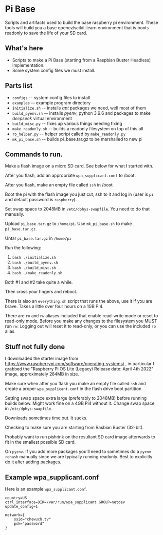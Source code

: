 # Pi Base

Scripts and artifacts used to build the base raspberry pi environment.
These tools will build you a base opencv/scikit-learn environment that is boots readonly to save the life of your SD card.

## What's here

* Scripts to make a Pi Base (starting from a Raspbian Buster Headless) implementation.
* Some system config files we must install.

## Parts list

* `configs` -- system config files to install
* `examples` -- example program directory
* `initialize.sh` -- installs *apt* packages we need, well most of them
* `build_pyenv.sh` -- installs *pyenv*, python 3.9.6 and packages to make *deepseek* virtual environment
* `build_misc.py` -- fixes up various things needing fixing
* `make_readonly.sh` -- builds a readonly filesystem on top of this all
* `ro_helper.py` -- helper script called by `make_readonly.py`
* `mk_pi_base.sh` -- builds pi_base.tar.gz to be marshalled to new pi

## Commands to run.

Make a flash image on a micro SD card.  See below for what I started with.

After you flash, add an appropriate `wpa_supplicant.conf` to /boot.

After you flash, make an empty file called `ssh` in /boot.

Boot the pi with the flash image you just cut, ssh to it and log in (user is `pi` and default password is `raspberry`).

Set swap space to 2048MB in `/etc/dphys-swapfile`.  You need to do that manually.

Upload `pi_base.tar.gz` to `/home/pi`.  Use `mk_pi_base.sh` to make
`pi_base.tar.gz`.

Untar `pi_base.tar.gz` in `/home/pi`

Run the following:
1. `bash ./initialize.sh`
2. `bash ./build_pyenv.sh`
3. `bash ./build_misc.sh`
4. `bash ./make_readonly.sh`

Both #1 and #2 take quite a while.

Then cross your fingers and reboot.

There is also an `everything.sh` script that runs the above, use it if you
are brave.  Takes a little over four hours on a 1GB Pi4.

There are `ro` and `rw` aliases included that enable read-write mode or reset to read-only mode.
Before you make any changes to the filesystem you MUST run `rw`.  Logging out will reset it to read-only,
or you can use the included `ro` alias.

## Stuff not fully done

I downloaded the starter image from https://www.raspberrypi.com/software/operating-systems/ , in particular I grabbed the "Raspberry Pi OS Lite (Legacy) Release date: April 4th 2022" image, approximately 284MB in size.

Make sure when after you flash you make an empty file called `ssh` and create a proper `wpa_supplicant.conf`
in the flash drive boot partition.

Setting swap space extra large (preferably to 2048MB) before running builds below.  Might work fine on a 4GB Pi4 without it.  Change swap space in `/etc/dphys-swapfile`.

Downloads sometimes time out.  It sucks.

Checking to make sure you are starting from Rasbian Buster (32-bit).

Probably want to run pishrink on the resultant SD card image afterwards to fit in the smallest possible SD card.

On `pyenv`.  If you add more packages you'll need to sometimes do a `pyenv rehash` manually since we are typically running readonly.  Best to explicitly do it after adding packages.

## Example wpa_supplicant.conf

Here is an example `wpa_supplicant.conf`.

```
country=US
ctrl_interface=DIR=/var/run/wpa_supplicant GROUP=netdev
update_config=1

network={
    ssid="chewuch.tv"
    psk="password"
}
```


